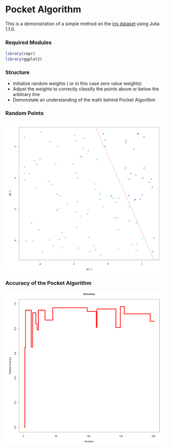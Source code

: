 # Pocket Algorithm
This is a demonstration of a simple method on the [iris dataset](https://archive.ics.uci.edu/ml/datasets/Iris) using Julia 1.1.0.
### Required Modules
```r
library(repr)
library(ggplot2)
```
### Structure
* Initialize random weights ( or in this case zero value weights)
* Adjust the weights to correctly classify the points above or below the arbitrary line
* Demonstate an understanding of the math behind Pocket Algorithm

### Random Points
![alt text](https://github.com/erichc91/DATA_4319/blob/master/Pocket%20Algorithm/random%20points.png)
### Accuracy of the Pocket Algorithm
![alt text](https://github.com/erichc91/DATA_4319/blob/master/Pocket%20Algorithm/pocket%20accuracy.png)
